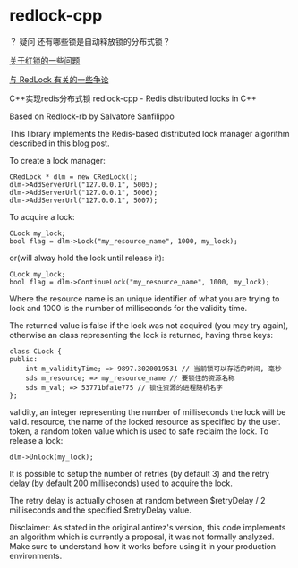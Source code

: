 redlock-cpp
===========

？ 疑问 还有哪些锁是自动释放锁的分布式锁？

[关于红锁的一些问题](http://www.redis.cn/topics/distlock.html)

[与 RedLock 有关的一些争论](https://www.shenyanchao.cn/blog/2018/12/28/argument-on-Redis/)

C++实现redis分布式锁
redlock-cpp - Redis distributed locks in C++

Based on Redlock-rb by Salvatore Sanfilippo

This library implements the Redis-based distributed lock manager algorithm described in this blog post.

To create a lock manager:

    CRedLock * dlm = new CRedLock();
    dlm->AddServerUrl("127.0.0.1", 5005);
    dlm->AddServerUrl("127.0.0.1", 5006);
    dlm->AddServerUrl("127.0.0.1", 5007);

To acquire a lock:

    CLock my_lock;
    bool flag = dlm->Lock("my_resource_name", 1000, my_lock);
or(will alway hold the lock until release it):

    CLock my_lock;
    bool flag = dlm->ContinueLock("my_resource_name", 1000, my_lock);

Where the resource name is an unique identifier of what you are trying to lock and 1000 is the number of milliseconds for the validity time.

The returned value is false if the lock was not acquired (you may try again), otherwise an class representing the lock is returned, having three keys:

    class CLock {
    public:
        int m_validityTime; => 9897.3020019531 // 当前锁可以存活的时间, 毫秒
        sds m_resource; => my_resource_name // 要锁住的资源名称
        sds m_val; => 53771bfa1e775 // 锁住资源的进程随机名字
    };

validity, an integer representing the number of milliseconds the lock will be valid.
resource, the name of the locked resource as specified by the user.
token, a random token value which is used to safe reclaim the lock.
To release a lock:

    dlm->Unlock(my_lock);
    
It is possible to setup the number of retries (by default 3) and the retry delay (by default 200 milliseconds) used to acquire the lock.

The retry delay is actually chosen at random between $retryDelay / 2 milliseconds and the specified $retryDelay value.

Disclaimer: As stated in the original antirez's version, this code implements an algorithm which is currently a proposal, it was not formally analyzed. Make sure to understand how it works before using it in your production environments.
